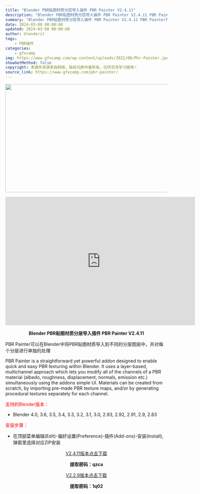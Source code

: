 ```yaml
---
title: "Blender PBR贴图材质分层导入插件 PBR Painter V2.4.11"
description: "Blender PBR贴图材质分层导入插件 PBR Painter V2.4.11 PBR Painter可以在Blender中将PBR贴图材质导入到不同的分层图层中，并对每个分层进行单独的处理 PB..."
summary: "Blender PBR贴图材质分层导入插件 PBR Painter V2.4.11 PBR Painter可以在Blender中将PBR贴图材质导入到不同的分层图层中，并对每个分层进行单独的处理 PB..."
date: 2024-03-08 00:00:00
updated: 2024-03-08 00:00:00
author: blenderit
tags: 
    - PBR插件
categories:
    - gfxcamp
img: https://www.gfxcamp.com/wp-content/uploads/2022/08/Pbr-Painter.jpg
showGetMethod: false
copyright: 本插件资源来自网络，版权归原作者所有，仅供交流学习使用！
source_link: https://www.gfxcamp.com/pbr-painter/
---
```

<div><p><img decoding="async" class="aligncenter size-full wp-image-106260" src="https://www.gfxcamp.com/wp-content/uploads/2022/08/Pbr-Painter.jpg" data-src="https://www.gfxcamp.com/wp-content/uploads/2022/08/Pbr-Painter.jpg" alt="" width="590" height="337" data-srcset="https://www.gfxcamp.com/wp-content/uploads/2022/08/Pbr-Painter.jpg 590w, https://www.gfxcamp.com/wp-content/uploads/2022/08/Pbr-Painter-150x86.jpg 150w" data-sizes="(max-width: 590px) 100vw, 590px"></p><p style="text-align: center;"><iframe loading="lazy" src="https://player.youku.com/embed/XNTg5NTYwNzA3Mg==" width="590" height="400" frameborder="0" allowfullscreen="allowfullscreen" data-mce-fragment="1"></iframe></p><p style="text-align: center;"><strong>Blender PBR贴图材质分层导入插件 PBR Painter V2.4.11</strong></p><p>PBR Painter可以在Blender中将PBR贴图材质导入到不同的分层图层中，并对每个分层进行单独的处理</p><p>PBR Painter is a straightforward yet powerful addon designed to enable quick and easy PBR texturing within Blender. It uses a layer-based, multichannel approach which lets you modify all of the channels of a PBR material (albedo, roughness, displacement, normals, emission etc.) simultaneously using the addons simple UI. Materials can be created from scratch, by importing pre-made PBR texture maps, and/or by generating procedural textures separately for each channel.</p><p style="text-align: left;"><span style="color: #ff0000;">支持的Blender版本：</span></p><ul>
<li style="text-align: left;">Blender 4.0, 3.6, 3.5, 3.4, 3.3, 3.2, 3.1, 3.0, 2.93, 2.92, 2.91, 2.9, 2.83</li>
</ul><p style="text-align: left;"><span style="color: #ff0000;">安装步骤：</span></p><ul>
<li>在顶部菜单编辑(Edit)-偏好设置(Preference)-插件(Add-ons)-安装(Install),弹窗里选择对应ZIP安装</li>
</ul><p style="text-align: center;"><a class="maxbutton-3 maxbutton maxbutton-baidu" target="_blank" rel="noopener" href="https://pan.baidu.com/s/1J4EoNPsGf-MKcsr8VHA5jg?pwd=qzca"><span class="mb-text">V2.4.11版本点击下载</span></a></p><p style="text-align: center;"><strong>提取密码：qzca</strong></p><p style="text-align: center;"><a class="maxbutton-3 maxbutton maxbutton-baidu" target="_blank" rel="noopener" href="https://pan.baidu.com/s/10cMB1ArAT1FhkFyyjOi1oQ?pwd=1q02"><span class="mb-text">V2.2.9版本点击下载</span></a></p><p style="text-align: center;"><strong>提取密码：1q02</strong></p></div>